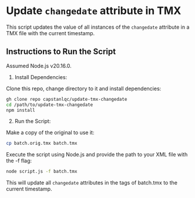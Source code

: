 # Update `changedate` attribute in TMX 

This script updates the value of all instances of the `changedate` attribute in a TMX file with the current timestamp. 

## Instructions to Run the Script

Assumed Node.js v20.16.0.

1. Install Dependencies:

Clone this repo, change directory to it and install dependencies:
```bash
gh clone repo capstanlqc/update-tmx-changedate
cd /path/to/update-tmx-changedate
npm install
```

2. Run the Script:

Make a copy of the original to use it:
```bash
cp batch.orig.tmx batch.tmx
```

Execute the script using Node.js and provide the path to your XML file with the -f flag:

```bash
node script.js -f batch.tmx
```

This will update all `changedate` attributes in the <tuv> tags of batch.tmx to the current timestamp.

